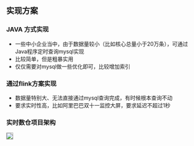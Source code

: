 
## 实现方案

### JAVA 方式实现

- 一些中小企业当中，由于数据量较小（比如核心总量小于20万条），可通过Java程序定时查询mysql实现
- 比较简单，但是粗暴实用
- 仅仅需要对mysql做一些优化即可，比较增加索引

### 通过flink方案实现

- 数据量特别大、无法直接通过mysql查询完成，有时候根本查询不动
- 要求实时性高，比如阿里巴巴双十一监控大屏，要求延迟不超过1秒

### 实时数仓项目架构

<img src="assets/architecture.jpg" align="left" style="border:1px solid #999">

